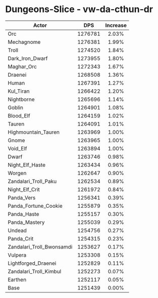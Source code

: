 # Dungeons-Slice - vw-da-cthun-dr
| Actor | DPS | Increase |
|---|:---:|:---:|
|Orc|1276781|2.03%|
|Mechagnome|1276381|1.99%|
|Troll|1274520|1.84%|
|Dark_Iron_Dwarf|1273955|1.80%|
|Maghar_Orc|1272343|1.67%|
|Draenei|1268508|1.36%|
|Human|1267391|1.27%|
|Kul_Tiran|1266422|1.20%|
|Nightborne|1265696|1.14%|
|Goblin|1264901|1.08%|
|Blood_Elf|1264159|1.02%|
|Tauren|1264091|1.01%|
|Highmountain_Tauren|1263969|1.00%|
|Gnome|1263965|1.00%|
|Void_Elf|1263894|1.00%|
|Dwarf|1263746|0.98%|
|Night_Elf_Haste|1263434|0.96%|
|Worgen|1262647|0.90%|
|Zandalari_Troll_Paku|1262534|0.89%|
|Night_Elf_Crit|1261972|0.84%|
|Panda_Vers|1256341|0.39%|
|Panda_Fortune_Cookie|1255879|0.35%|
|Panda_Haste|1255157|0.30%|
|Panda_Mastery|1255039|0.29%|
|Undead|1254756|0.27%|
|Panda_Crit|1254315|0.23%|
|Zandalari_Troll_Bwonsamdi|1253627|0.17%|
|Vulpera|1253308|0.15%|
|Lightforged_Draenei|1252829|0.11%|
|Zandalari_Troll_Kimbul|1252273|0.07%|
|Earthen|1252117|0.05%|
|Base|1251439|0.00%|
